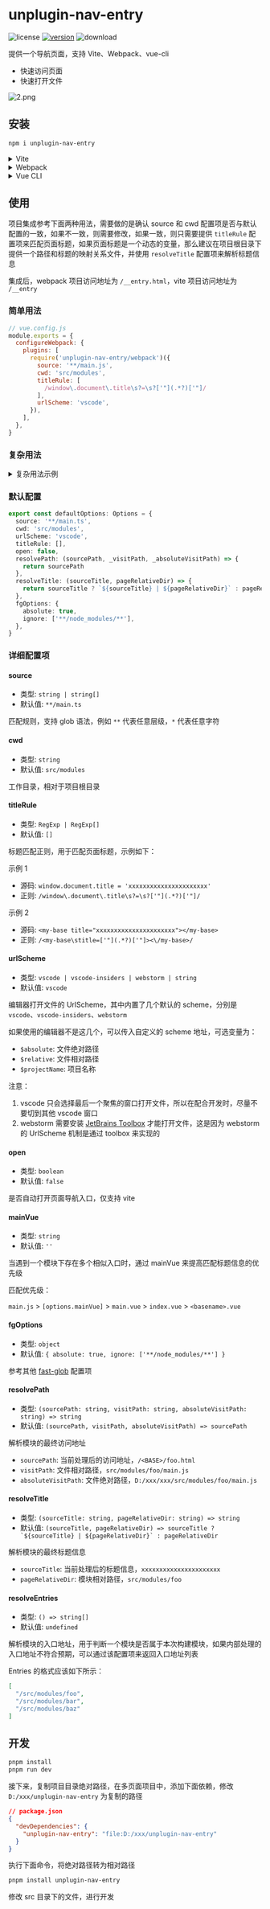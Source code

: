 <!-- markdownlint-disable MD033 -->
# unplugin-nav-entry

<p align="left">
<img src="https://img.shields.io/npm/l/unplugin-nav-entry" alt="license">
<a target="_blank" href="https://www.npmjs.com/package/unplugin-nav-entry"><img src="https://img.shields.io/npm/v/unplugin-nav-entry" alt="version"></a>
<img src="https://img.shields.io/npm/dw/unplugin-nav-entry" alt="download">
</p>

提供一个导航页面，支持 Vite、Webpack、vue-cli

+ 快速访问页面
+ 快速打开文件

![2.png](./screenshorts/2.png)

## 安装

```bash
npm i unplugin-nav-entry
```

<details>
<summary>Vite</summary>

<br>

```ts
// vite.config.ts
import NavEntry from 'unplugin-nav-entry/vite'

export default defineConfig({
  plugins: [
    NavEntry({ /* options */ })
  ]
})
```

<br>

</details>

<details>
<summary>Webpack</summary>

<br>

```ts
// webpack.config.js
module.exports = {
  /* ... */
  plugins: [
    require('unplugin-nav-entry/webpack')({ /* options */ })
  ]
}
```

<br>

</details>

<details>
<summary>Vue CLI</summary>

<br>

```ts
// vue.config.js
module.exports = {
  configureWebpack: {
    plugins: [
      require('unplugin-nav-entry/webpack')({ /* options */ }),
    ],
  },
}
```

<br>

</details>

## 使用

项目集成参考下面两种用法，需要做的是确认 source 和 cwd 配置项是否与默认配置的一致，如果不一致，则需要修改，如果一致，则只需要提供 `titleRule` 配置项来匹配页面标题，如果页面标题是一个动态的变量，那么建议在项目根目录下提供一个路径和标题的映射关系文件，并使用 `resolveTitle` 配置项来解析标题信息

集成后，webpack 项目访问地址为 `/__entry.html`，vite 项目访问地址为 `/__entry`

### 简单用法

```js
// vue.config.js
module.exports = {
  configureWebpack: {
    plugins: [
      require('unplugin-nav-entry/webpack')({
        source: '**/main.js',
        cwd: 'src/modules',
        titleRule: [
          /window\.document\.title\s?=\s?['"](.*?)['"]/
        ],
        urlScheme: 'vscode',
      }),
    ],
  },
}
```

### 复杂用法

<details>
<summary>复杂用法示例</summary>

<br>

```ts
// vite.config.ts
import { readFileSync } from 'node:fs'
import NavEntry from 'unplugin-nav-entry/vite'

export default defineConfig({
  plugins: [
    NavEntry({
      source: '**/main.ts',
      cwd: 'src/modules',
      urlScheme: 'vscode',
      titleRule: [/document\.title\s?=\s?['"](.*?)['"]/],
      resolvePath: (sourcePath, file, absFile) => {
        const paths = sourcePath.split('/').filter(Boolean)
        return `/${[paths[0], 'src/template', ...paths.slice(1)].join('/')}`
      },
      resolveTitle: (sourceTitle, pageRelativeDir) => {
        if (sourceTitle)
          return `${sourceTitle} | ${pageRelativeDir}`
        const p = `${pageRelativeDir.replace('src/modules', 'src/template')}.html`
        const html = readFileSync(p, 'utf-8')
        const match = html.match(/<title>(.*?)<\/title>/)
        if (match) {
          const t = match[1]
          return t ? `${t} | ${pageRelativeDir}` : pageRelativeDir
        }
        return pageRelativeDir
      }
    }),
  ],
})
```

<br>

</details>

### 默认配置

```ts
export const defaultOptions: Options = {
  source: '**/main.ts',
  cwd: 'src/modules',
  urlScheme: 'vscode',
  titleRule: [],
  open: false,
  resolvePath: (sourcePath, _visitPath, _absoluteVisitPath) => {
    return sourcePath
  },
  resolveTitle: (sourceTitle, pageRelativeDir) => {
    return sourceTitle ? `${sourceTitle} | ${pageRelativeDir}` : pageRelativeDir
  },
  fgOptions: {
    absolute: true,
    ignore: ['**/node_modules/**'],
  },
}
```

### 详细配置项

#### source

+ 类型: `string | string[]`
+ 默认值: `**/main.ts`

匹配规则，支持 glob 语法，例如 `**` 代表任意层级，`*` 代表任意字符

#### cwd

+ 类型: `string`
+ 默认值: `src/modules`

工作目录，相对于项目根目录

#### titleRule

+ 类型: `RegExp | RegExp[]`
+ 默认值: `[]`

标题匹配正则，用于匹配页面标题，示例如下：

示例 1

+ 源码: `window.document.title = 'xxxxxxxxxxxxxxxxxxxxxx'`
+ 正则: `/window\.document\.title\s?=\s?['"](.*?)['"]/`

示例 2

+ 源码: `<my-base title="xxxxxxxxxxxxxxxxxxxxxx"></my-base>`
+ 正则: `/<my-base\stitle=['"](.*?)['"]><\/my-base>/`

#### urlScheme

+ 类型: `vscode | vscode-insiders | webstorm | string`
+ 默认值: `vscode`

编辑器打开文件的 UrlScheme，其中内置了几个默认的 scheme，分别是 `vscode`、`vscode-insiders`、`webstorm`

如果使用的编辑器不是这几个，可以传入自定义的 scheme 地址，可选变量为：

+ `$absolute`: 文件绝对路径
+ `$relative`: 文件相对路径
+ `$projectName`: 项目名称

注意：

1. vscode 只会选择最后一个聚焦的窗口打开文件，所以在配合开发时，尽量不要切到其他 vscode 窗口
2. webstorm 需要安装 [JetBrains Toolbox](https://www.jetbrains.com/zh-cn/toolbox-app/) 才能打开文件，这是因为 webstorm 的 UrlScheme 机制是通过 toolbox 来实现的

#### open

+ 类型: `boolean`
+ 默认值: `false`

是否自动打开页面导航入口，仅支持 vite

#### mainVue

+ 类型: `string`
+ 默认值: `''`

当遇到一个模块下存在多个相似入口时，通过 mainVue 来提高匹配标题信息的优先级

匹配优先级：

`main.js` > `[options.mainVue]` > `main.vue` > `index.vue` > `<basename>.vue`

#### fgOptions

+ 类型: `object`
+ 默认值: `{ absolute: true, ignore: ['**/node_modules/**'] }`

参考其他 [fast-glob](https://github.com/mrmlnc/fast-glob?tab=readme-ov-file#options-3) 配置项

#### resolvePath

+ 类型: `(sourcePath: string, visitPath: string, absoluteVisitPath: string) => string`
+ 默认值: `(sourcePath, visitPath, absoluteVisitPath) => sourcePath`

解析模块的最终访问地址

+ `sourcePath`: 当前处理后的访问地址，`/<BASE>/foo.html`
+ `visitPath`: 文件相对路径，`src/modules/foo/main.js`
+ `absoluteVisitPath`: 文件绝对路径，`D:/xxx/xxx/src/modules/foo/main.js`

#### resolveTitle

+ 类型: `(sourceTitle: string, pageRelativeDir: string) => string`
+ 默认值: ```(sourceTitle, pageRelativeDir) => sourceTitle ? `${sourceTitle} | ${pageRelativeDir}` : pageRelativeDir```

解析模块的最终标题信息

+ `sourceTitle`: 当前处理后的标题信息，`xxxxxxxxxxxxxxxxxxxxxx`
+ `pageRelativeDir`: 模块相对路径，`src/modules/foo`

#### resolveEntries

+ 类型: `() => string[]`
+ 默认值: `undefined`

解析模块的入口地址，用于判断一个模块是否属于本次构建模块，如果内部处理的入口地址不符合预期，可以通过该配置项来返回入口地址列表

Entries 的格式应该如下所示：

```json
[
  "/src/modules/foo",
  "/src/modules/bar",
  "/src/modules/baz"
]
```

## 开发

```bash
pnpm install
pnpm run dev
```

接下来，复制项目目录绝对路径，在多页面项目中，添加下面依赖，修改 `D:/xxx/unplugin-nav-entry` 为复制的路径

```json
// package.json
{
  "devDependencies": {
    "unplugin-nav-entry": "file:D:/xxx/unplugin-nav-entry"
  }
}
```

执行下面命令，将绝对路径转为相对路径

```bash
pnpm install unplugin-nav-entry
```

修改 src 目录下的文件，进行开发
